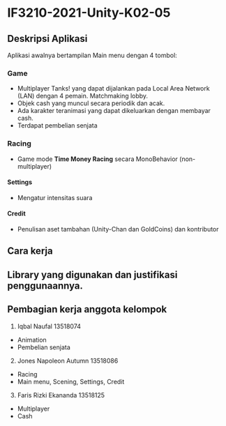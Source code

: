 # IF3210-2021-Unity-K02-05

## Deskripsi Aplikasi

Aplikasi awalnya bertampilan Main menu dengan 4 tombol:

### Game

- Multiplayer Tanks! yang dapat dijalankan pada Local Area Network (LAN) dengan 4 pemain. Matchmaking lobby.
- Objek cash yang muncul secara periodik dan acak.
- Ada karakter teranimasi yang dapat dikeluarkan dengan membayar cash.
- Terdapat pembelian senjata

### Racing

- Game mode **Time Money Racing** secara MonoBehavior (non-multiplayer)

#### Settings

- Mengatur intensitas suara

#### Credit

- Penulisan aset tambahan (Unity-Chan dan GoldCoins) dan kontributor

## Cara kerja

## Library yang digunakan dan justifikasi penggunaannya.

## Pembagian kerja anggota kelompok

1. Iqbal Naufal 13518074

- Animation
- Pembelian senjata

2. Jones Napoleon Autumn 13518086

- Racing
- Main menu, Scening, Settings, Credit

3. Faris Rizki Ekananda 13518125

- Multiplayer
- Cash
